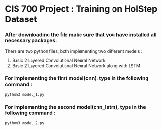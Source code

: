 # CIS 700 Project : Training on HolStep Dataset
### After downloading the file make sure that you have installed all necessary packages.
There are two python files, both implementing two different models :
1. Basic 2 Layered Convolutional Neural Network
2. Basic 2 Layered Convolutional Neural Network along with LSTM

### For implementing the first model(cnn), type in the following command :
```
python3 model_1.py 
```
### For implementing the second model(cnn_lstm), type in the following command :
```
python3 model_2.py 
```
